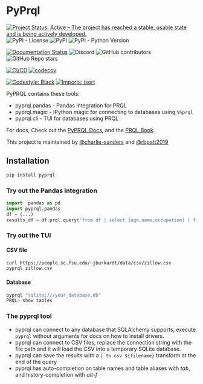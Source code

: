 # PyPrql

[![Project Status: Active – The project has reached a stable, usable state and is being actively developed.](https://www.repostatus.org/badges/latest/active.svg)](https://www.repostatus.org/#active)
![PyPI - License](https://img.shields.io/pypi/l/pyprql)
![PyPI](https://img.shields.io/pypi/v/pyprql)
![PyPI - Python Version](https://img.shields.io/pypi/pyversions/pyprql)

[![Documentation Status](https://readthedocs.org/projects/pyprql/badge/?version=latest)](https://pyprql.readthedocs.io/en/latest/?badge=latest)
![Discord](https://img.shields.io/discord/936728116712316989)
![GitHub contributors](https://img.shields.io/github/contributors/prql/pyprql)
![GitHub Repo stars](https://img.shields.io/github/stars/prql/pyprql)

[![CI/CD](https://github.com/prql/PyPrql/actions/workflows/cicd.yaml/badge.svg?branch=main)](https://github.com/prql/PyPrql/actions/workflows/cicd.yaml)
[![codecov](https://codecov.io/gh/prql/PyPrql/branch/main/graph/badge.svg?token=C6J2UI7FR5)](https://codecov.io/gh/prql/PyPrql)

[![Codestyle: Black](https://img.shields.io/badge/code%20style-black-000000.svg)](https://github.com/psf/black)
[![Imports: isort](https://img.shields.io/badge/%20imports-isort-%231674b1?style=flat&labelColor=ef8336)](https://pycqa.github.io/isort/)

PyPRQL contains these tools:

- pyprql.pandas - Pandas integration for PRQL
- pyprql.magic - IPython magic for connecting to databases using `%%prql`
- pyprql.cli - TUI for databases using PRQL 

For docs, Check out the [PyPRQL Docs](https://pyprql.readthedocs.io/), and the [PRQL Book][prql_docs].

This project is maintained by [@charlie-sanders](https://github.com/charlie-sanders/) and [@rbpatt2019](https://github.com/rbpatt2019)

## Installation

```bash
pip install pyprql
```


### Try out the Pandas integration

```python
import  pandas as pd 
import pyprql.pandas
df = (...)
results_df = df.prql.query('from df | select [age,name,occupation] | filter age > 21')

```


### Try out the TUI

#### CSV file

```bash
curl https://people.sc.fsu.edu/~jburkardt/data/csv/zillow.csv
pyprql zillow.csv
```

#### Database

```bash
pyprql "sqlite:///your_database.db"
PRQL> show tables
```

### The pyprql tool

* pyprql can connect to any database that SQLAlchemy supports, execute `pyprql` without arguments for docs on how to install drivers.
* pyprql can connect to CSV files,  replace the connection string with the file path and it will load the CSV into a temporary SQLite database.
* pyprql can save the results with a `| to csv ${filename}` transform at the end of the query
* pyprql has auto-completion on table names and table aliases with _tab_, and history-completion with _alt-f_

[prql]: https://github.com/prql/prql
[prql_docs]: https://prql-lang.org/reference
